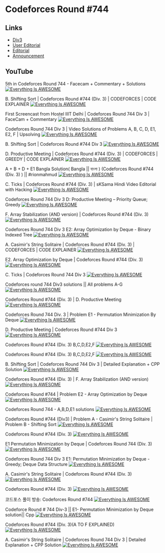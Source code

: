 # Codeforces Round #744




## Links

 - [Div3](https://codeforces.com/contest/1579)
 - [User Editorial](https://codeforces.com/blog/entry/95414)
 - [Editorial](https://codeforces.com/blog/entry/95447)
 - [Announcement](https://codeforces.com/blog/entry/95352?#comment-844212)


## YouTube

5th in Codeforces Round 744 - Facecam + Commentary + Solutions
[![Everything Is AWESOME](http://i.imgur.com/Ot5DWAW.png)](https://www.youtube.com/watch?v=JRuAgCCwi0M "Everything Is AWESOME")

B. Shifting Sort | Codeforces Round #744 (Div. 3) | CODEFORCES | CODE EXPLAINER
[![Everything Is AWESOME](http://i.imgur.com/Ot5DWAW.png)](https://www.youtube.com/watch?v=8TPRrAqfdbM "Everything Is AWESOME")


First Screencast from Hostel IIIT Delhi | Codeforces Round 744 Div 3 | FaceCam + Commentary
[![Everything Is AWESOME](http://i.imgur.com/Ot5DWAW.png)](https://www.youtube.com/watch?v=fFMpq23v7qM&t=5062s
 "Everything Is AWESOME")




Codeforces Round 744 Div 3 | Video Solutions of Problems A, B, C, D, E1, E2, F | Upsolving
[![Everything Is AWESOME](http://i.imgur.com/Ot5DWAW.png)](https://www.youtube.com/watch?v=r2EP-cfUlB4
 "Everything Is AWESOME")


B. Shifting Sort | Codeforces Round #744 Div 3
[![Everything Is AWESOME](http://i.imgur.com/Ot5DWAW.png)](https://www.youtube.com/watch?v=VoajFzfI99Q
 "Everything Is AWESOME")

D. Productive Meeting | Codeforces Round #744 (Div. 3) | CODEFORCES | GREEDY | CODE EXPLAINER
[![Everything Is AWESOME](http://i.imgur.com/Ot5DWAW.png)](https://www.youtube.com/watch?v=jO3gVZNKt2c
 "Everything Is AWESOME")


A + B + D + E1 Bangla Solution( Bangla || বাংলা ) (Codeforces Round #744 (Div. 3) ) || #rionmahmud
[![Everything Is AWESOME](http://i.imgur.com/Ot5DWAW.png)](https://www.youtube.com/watch?v=rrdDSCrApNE
 "Everything Is AWESOME")


C. Ticks | Codeforces Round #744 (Div. 3) | sKSama Hindi Video Editorial with Hacking
[![Everything Is AWESOME](http://i.imgur.com/Ot5DWAW.png)](https://www.youtube.com/watch?v=mlvDTVZhFjo 
 "Everything Is AWESOME")

Codeforces Round 744 Div 3 D: Productive Meeting – Priority Queue; Greedy
[![Everything Is AWESOME](http://i.imgur.com/Ot5DWAW.png)](https://www.youtube.com/watch?v=m5O1X68bFv0
 "Everything Is AWESOME")



F. Array Stabilization (AND version) | Codeforces Round #744 (Div. 3)
[![Everything Is AWESOME](http://i.imgur.com/Ot5DWAW.png)](https://www.youtube.com/watch?v=pwKXXm7bTrw
 "Everything Is AWESOME")


Codeforces Round 744 Div 3 E2: Array Optimization by Deque - Binary Indexed Tree
[![Everything Is AWESOME](http://i.imgur.com/Ot5DWAW.png)](https://www.youtube.com/watch?v=Ol_wJVhA-lA
 "Everything Is AWESOME")


A. Casimir's String Solitaire | Codeforces Round #744 (Div. 3) | CODEFORCES | CODE EXPLAINER
[![Everything Is AWESOME](http://i.imgur.com/Ot5DWAW.png)](https://www.youtube.com/watch?v=_AT5pxsoliU
 "Everything Is AWESOME")

E2. Array Optimization by Deque | Codeforces Round #744 (Div. 3)
[![Everything Is AWESOME](http://i.imgur.com/Ot5DWAW.png)](https://www.youtube.com/watch?v=tRemWHP0a1g
 "Everything Is AWESOME")


C. Ticks | Codeforces Round 744 Div 3
[![Everything Is AWESOME](http://i.imgur.com/Ot5DWAW.png)](https://www.youtube.com/watch?v=Q9iywoLQ2s0
 "Everything Is AWESOME")



Codeforces round 744 Div3 solutions || All problems A-G
[![Everything Is AWESOME](http://i.imgur.com/Ot5DWAW.png)](https://www.youtube.com/watch?v=8NeO4yeT-l0
 "Everything Is AWESOME")

Codeforces Round #744 (Div. 3) | D. Productive Meeting
[![Everything Is AWESOME](http://i.imgur.com/Ot5DWAW.png)](https://www.youtube.com/watch?v=KruQZqWn4s0
 "Everything Is AWESOME")


Codeforces Round 744 Div. 3 | Problem E1 - Permutation Minimization By Deque
[![Everything Is AWESOME](http://i.imgur.com/Ot5DWAW.png)](https://www.youtube.com/watch?v=AOmWCoQoC3o
 "Everything Is AWESOME")

D. Productive Meeting | Codeforces Round #744 Div 3
[![Everything Is AWESOME](http://i.imgur.com/Ot5DWAW.png)](https://www.youtube.com/watch?v=J1vtFeeOyoA
 "Everything Is AWESOME")

Codeforces Round #744 (Div. 3) B,C,D,E2,F
[![Everything Is AWESOME](http://i.imgur.com/Ot5DWAW.png)](https://www.youtube.com/watch?v=xcgkInw4-dM
 "Everything Is AWESOME")


Codeforces Round #744 (Div. 3) B,C,D,E2,F
[![Everything Is AWESOME](http://i.imgur.com/Ot5DWAW.png)](https://www.youtube.com/watch?v=xcgkInw4-dM
 "Everything Is AWESOME")

B. Shifting Sort | Codeforces Round 744 Div 3 | Detailed Explanation + CPP Solution
[![Everything Is AWESOME](http://i.imgur.com/Ot5DWAW.png)](https://www.youtube.com/watch?v=TYmub6OXrPM
 "Everything Is AWESOME")

Codeforces Round #744 (Div. 3) | F. Array Stabilization (AND version)
[![Everything Is AWESOME](http://i.imgur.com/Ot5DWAW.png)](https://www.youtube.com/watch?v=8hFD0scVQbg
 "Everything Is AWESOME")

Codeforces Round #744 | Problem E2 - Array Optimization by Deque
[![Everything Is AWESOME](http://i.imgur.com/Ot5DWAW.png)](https://www.youtube.com/watch?v=PY_WDlzB5-o
 "Everything Is AWESOME")

Codeforces Round 744 - A,B,D,E1 solutions
[![Everything Is AWESOME](http://i.imgur.com/Ot5DWAW.png)](https://www.youtube.com/watch?v=eP5-TlV26yg
 "Everything Is AWESOME")

Codeforces Round #744 (Div3) | Problem A - Casimir's String Solitaire | Problem B - Shifting Sort
[![Everything Is AWESOME](http://i.imgur.com/Ot5DWAW.png)](https://www.youtube.com/watch?v=GkI5YugktT0
 "Everything Is AWESOME")


Codeforces Round #744 (Div. 3)
[![Everything Is AWESOME](http://i.imgur.com/Ot5DWAW.png)](https://www.youtube.com/watch?v=rMc9sZxdR4Q
 "Everything Is AWESOME")

E1 Permutation Minimization by Deque | Codeforces Round 744 (Div. 3)
[![Everything Is AWESOME](http://i.imgur.com/Ot5DWAW.png)](https://www.youtube.com/watch?v=HZHdrb5p8as
 "Everything Is AWESOME")

Codeforces Round 744 Div 3 E1: Permutation Minimization by Deque - Greedy; Deque Data Structure
[![Everything Is AWESOME](http://i.imgur.com/Ot5DWAW.png)](https://www.youtube.com/watch?v=veT9t6Aqq84
 "Everything Is AWESOME")


A. Casimir's String Solitaire | Codeforces Round #744 (Div. 3)
[![Everything Is AWESOME](http://i.imgur.com/Ot5DWAW.png)](https://www.youtube.com/watch?v=LQ3kigdXEOI
 "Everything Is AWESOME")



Codeforces Round #744 (Div. 3)
[![Everything Is AWESOME](http://i.imgur.com/Ot5DWAW.png)](https://www.youtube.com/watch?v=nBmeTp4uRXY
 "Everything Is AWESOME")


 코드포스 풀이 방송: Codeforces Round #744
[![Everything Is AWESOME](http://i.imgur.com/Ot5DWAW.png)](https://www.youtube.com/watch?v=NQfHXdVi6Iw
 "Everything Is AWESOME")

Codeforce Round # 744 Div-3 || E1- Permutation Minimization by Deque solution|| Cpp
[![Everything Is AWESOME](http://i.imgur.com/Ot5DWAW.png)](https://www.youtube.com/watch?v=jaLZ-N7SdqE
 "Everything Is AWESOME")

Codeforces Round #744 (Div. 3)(A TO F EXPLAINED)
[![Everything Is AWESOME](http://i.imgur.com/Ot5DWAW.png)](https://www.youtube.com/watch?v=5VZgcT_f1xs
 "Everything Is AWESOME")

A. Casimir's String Solitaire | Codeforces Round 744 Div 3 | Detailed Explanation + CPP Solution
[![Everything Is AWESOME](http://i.imgur.com/Ot5DWAW.png)](https://www.youtube.com/watch?v=hrc7hGr88N0
 "Everything Is AWESOME")